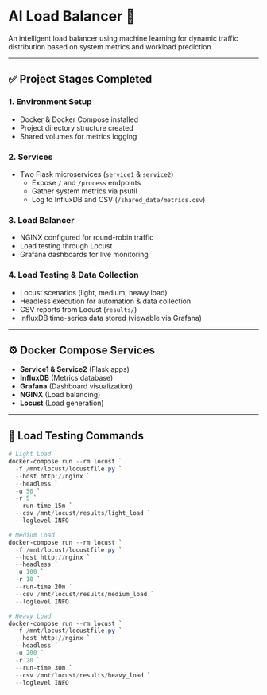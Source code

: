 # AI Load Balancer 🚀
An intelligent load balancer using machine learning for dynamic traffic distribution based on system metrics and workload prediction.

---

## ✅ Project Stages Completed

### 1. **Environment Setup**
- Docker & Docker Compose installed
- Project directory structure created
- Shared volumes for metrics logging

### 2. **Services**
- Two Flask microservices (`service1` & `service2`)
  - Expose `/` and `/process` endpoints
  - Gather system metrics via psutil
  - Log to InfluxDB and CSV (`/shared_data/metrics.csv`)

### 3. **Load Balancer**
- NGINX configured for round-robin traffic
- Load testing through Locust
- Grafana dashboards for live monitoring

### 4. **Load Testing & Data Collection**
- Locust scenarios (light, medium, heavy load)
- Headless execution for automation & data collection
- CSV reports from Locust (`results/`)
- InfluxDB time-series data stored (viewable via Grafana)

---

## ⚙️ Docker Compose Services
- **Service1 & Service2** (Flask apps)
- **InfluxDB** (Metrics database)
- **Grafana** (Dashboard visualization)
- **NGINX** (Load balancing)
- **Locust** (Load generation)

---

## 🚀 Load Testing Commands

```powershell
# Light Load
docker-compose run --rm locust `
  -f /mnt/locust/locustfile.py `
  --host http://nginx `
  --headless `
  -u 50 `
  -r 5 `
  --run-time 15m `
  --csv /mnt/locust/results/light_load `
  --loglevel INFO

# Medium Load
docker-compose run --rm locust `
  -f /mnt/locust/locustfile.py `
  --host http://nginx `
  --headless `
  -u 100 `
  -r 10 `
  --run-time 20m `
  --csv /mnt/locust/results/medium_load `
  --loglevel INFO

# Heavy Load
docker-compose run --rm locust `
  -f /mnt/locust/locustfile.py `
  --host http://nginx `
  --headless `
  -u 200 `
  -r 20 `
  --run-time 30m `
  --csv /mnt/locust/results/heavy_load `
  --loglevel INFO



